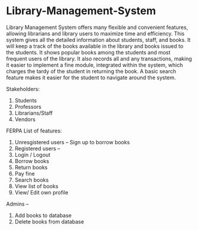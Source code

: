 # Library-Management-System

Library Management System offers many flexible and convenient features, allowing librarians and library users to maximize time and efficiency. This system gives all the detailed information about students, staff, and books. It will keep a track of the books available in the library and books issued to the students. It shows popular books among the students and most frequent users of the library. It also records all and any transactions, making it easier to implement a fine module, integrated within the system, which charges the tardy of the student in returning the book. A basic search feature makes it easier for the student to navigate around the system.
 
Stakeholders:
1) Students
2) Professors
3) Librarians/Staff
4) Vendors

FERPA
List of features:
1) Unresgistered users – Sign up to borrow books 
2) Registered users –
3) Login / Logout
4) Borrow books
5) Return books
5) Pay fine
7) Search books
8) View list of books
9) View/ Edit own profile

Admins –
1) Add books to database
2) Delete books from database
